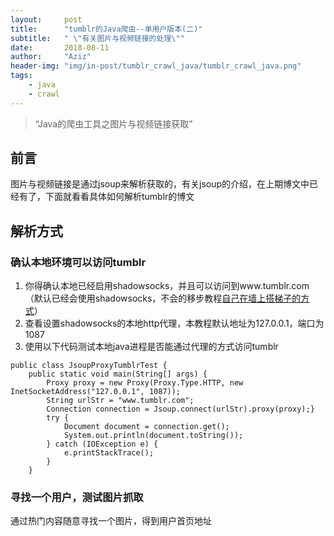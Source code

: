```yaml
---
layout:     post
title:      "tumblr的Java爬虫--单用户版本(二)"
subtitle:   " \"有关图片与视频链接的处理\""
date:       2018-08-11
author:     "Aziz"
header-img: "img/in-post/tumblr_crawl_java/tumblr_crawl_java.png"
tags:
    - java
    - crawl
---
```


> “Java的爬虫工具之图片与视频链接获取”


## 前言

图片与视频链接是通过jsoup来解析获取的，有关jsoup的介绍，在上期博文中已经有了，下面就看看具体如何解析tumblr的博文

## 解析方式

### 确认本地环境可以访问tumblr

1. 你得确认本地已经启用shadowsocks，并且可以访问到www.tumblr.com（默认已经会使用shadowsocks，不会的移步教程[自己在墙上搭梯子的方式](https://seolin.github.io/2018/08/16/world_out_of_wall/)）
2. 查看设置shadowsocks的本地http代理，本教程默认地址为127.0.0.1，端口为1087
3. 使用以下代码测试本地java进程是否能通过代理的方式访问tumblr
```
public class JsoupProxyTumblrTest {
    public static void main(String[] args) {
        Proxy proxy = new Proxy(Proxy.Type.HTTP, new InetSocketAddress("127.0.0.1", 1087));
        String urlStr = "www.tumblr.com";
        Connection connection = Jsoup.connect(urlStr).proxy(proxy);}
        try {
            Document document = connection.get();
            System.out.println(document.toString());
        } catch (IOException e) {
            e.printStackTrace();
        }
    }

```
### 寻找一个用户，测试图片抓取
通过热门内容随意寻找一个图片，得到用户首页地址



